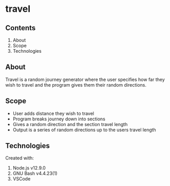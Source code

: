 # travel

## Contents

1. About
2. Scope
3. Technologies

## About

Travel is a random journey generator where the user specifies how far they wish to travel and the program gives them their random directions.

## Scope

- User adds distance they wish to travel
- Program breaks journey down into sections
- Gives a random direction and the section travel length
- Output is a series of random directions up to the users travel length 

## Technologies

Created with:
1. Node.js v12.9.0
2. GNU Bash v4.4.23(1)
3. VSCode
